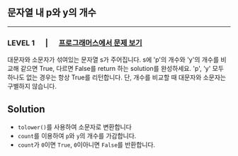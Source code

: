 ## 문자열 내 p와 y의 개수
***
### LEVEL 1 　 | 　 [프로그래머스에서 문제 보기](https://school.programmers.co.kr/learn/courses/30/lessons/12916)
대문자와 소문자가 섞여있는 문자열 s가 주어집니다. s에 'p'의 개수와 'y'의 개수를 비교해 같으면 True, 다르면 False를 return 하는 solution를 완성하세요. 'p', 'y' 모두 하나도 없는 경우는 항상 True를 리턴합니다. 단, 개수를 비교할 때 대문자와 소문자는 구별하지 않습니다.

Solution
-----------
+ ```tolower()```를 사용하여 소문자로 변환합니다
+ ```count```를 이용하여 ```p```와 ```y```의 개수를 가감합니다.
+ ```count```가 ```0```이면 ```True```, ```0```이아니면 ```False```를 반환합니다. 
